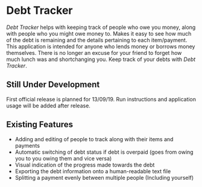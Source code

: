 # Debt Tracker
*Debt Tracker* helps with keeping track of people who owe you money, along with people who you might owe money to. Makes it easy to see how much of the debt is remaining and the details pertaining to each item/payment. This application is intended for anyone who lends money or borrows money themselves. There is no longer an excuse for your friend to forget how much lunch was and shortchanging you. Keep track of your debts with *Debt Tracker*.

## Still Under Development
First official release is planned for 13/09/19.
Run instructions and application usage will be added after release.

## Existing Features
- Adding and editing of people to track along with their items and payments
- Automatic switching of debt status if debt is overpaid (goes from owing you to you owing them and vice versa)
- Visual indication of the progress made towards the debt
- Exporting the debt information onto a human-readable text file
- Splitting a payment evenly between multiple people (Including yourself)
